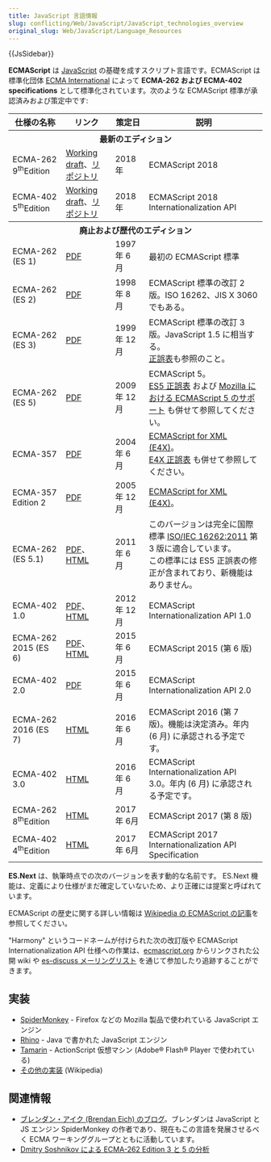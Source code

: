 ```yaml
---
title: JavaScript 言語情報
slug: conflicting/Web/JavaScript/JavaScript_technologies_overview
original_slug: Web/JavaScript/Language_Resources
---
```


{{JsSidebar}}

**ECMAScript** は [JavaScript](/ja/docs/JavaScript) の基礎を成すスクリプト言語です。ECMAScript は標準化団体 [ECMA International](http://www.ecma-international.org/) によって **ECMA-262 および ECMA-402 specifications** として標準化されています。次のような ECMAScript 標準が承認済みおよび策定中です:

<table class="standard-table">
  <thead>
    <tr>
      <th>仕様の名称</th>
      <th>リンク</th>
      <th>策定日</th>
      <th>説明</th>
    </tr>
  </thead>
  <tbody>
    <tr>
      <th colspan="4">最新のエディション</th>
    </tr>
    <tr>
      <td>ECMA-262 9<sup>th</sup>Edition</td>
      <td>
        <a href="http://tc39.github.io/ecma262/">Working draft</a>、<a
          href="https://github.com/tc39/ecma262"
          >リポジトリ</a
        >
      </td>
      <td>2018 年</td>
      <td>ECMAScript 2018</td>
    </tr>
    <tr>
      <td>ECMA-402 5<sup>th</sup>Edition</td>
      <td>
        <a href="http://tc39.github.io/ecma402/">Working draft</a>、<a
          href="https://github.com/tc39/ecma402"
          >リポジトリ</a
        >
      </td>
      <td>2018 年</td>
      <td>ECMAScript 2018 Internationalization API</td>
    </tr>
    <tr>
      <th colspan="4">廃止および歴代のエディション</th>
    </tr>
    <tr>
      <td>ECMA-262 (ES 1)</td>
      <td>
        <a
          href="http://www.ecma-international.org/publications/files/ECMA-ST-ARCH/ECMA-262,%201st%20edition,%20June%201997.pdf"
          >PDF</a
        >
      </td>
      <td>1997 年 6 月</td>
      <td>最初の ECMAScript 標準</td>
    </tr>
    <tr>
      <td>ECMA-262 (ES 2)</td>
      <td>
        <a
          href="http://www.ecma-international.org/publications/files/ECMA-ST-ARCH/ECMA-262,%202nd%20edition,%20August%201998.pdf"
          >PDF</a
        >
      </td>
      <td>1998 年 8 月</td>
      <td>ECMAScript 標準の改訂 2 版。ISO 16262、JIS X 3060 でもある。</td>
    </tr>
    <tr>
      <td>ECMA-262 (ES 3)</td>
      <td>
        <a
          href="http://www.ecma-international.org/publications/files/ECMA-ST-ARCH/ECMA-262,%203rd%20edition,%20December%201999.pdf"
          >PDF</a
        >
      </td>
      <td>1999 年 12 月</td>
      <td>
        ECMAScript 標準の改訂 3 版。JavaScript 1.5 に相当する。<br /><a
          href="http://www.mozilla.org/js/language/E262-3-errata.html"
          >正誤表</a
        >も参照のこと。
      </td>
    </tr>
    <tr>
      <td>ECMA-262 (ES 5)</td>
      <td>
        <a
          href="http://www.ecma-international.org/publications/files/ECMA-ST-ARCH/ECMA-262%205th%20edition%20December%202009.pdf"
          >PDF</a
        >
      </td>
      <td>2009 年 12 月</td>
      <td>
        ECMAScript 5。<br /><a
          href="http://wiki.ecmascript.org/doku.php?id=es3.1:es3.1_proposal_working_draft"
          >ES5 正誤表</a
        >
        および
        <a
          href="/ja/docs/JavaScript/ECMAScript_5_support_in_Mozilla"
          title="JavaScript/ECMAScript 5 support in Mozilla"
          >Mozilla における ECMAScript 5 のサポート</a
        >
        も併せて参照してください。
      </td>
    </tr>
    <tr>
      <td>ECMA-357</td>
      <td>
        <a
          href="http://www.ecma-international.org/publications/files/ECMA-ST-WITHDRAWN/ECMA-357,%201st%20edition,%20June%202004.pdf"
          >PDF</a
        >
      </td>
      <td>2004 年 6 月</td>
      <td>
        <a href="/ja/docs/E4X" title="E4X">ECMAScript for XML (E4X)</a
        >。<br /><a
          class="link-https"
          href="https://bugzilla.mozilla.org/attachment.cgi?id=169406"
          >E4X 正誤表</a
        >
        も併せて参照してください。
      </td>
    </tr>
    <tr>
      <td>ECMA-357 Edition 2</td>
      <td>
        <a
          href="http://www.ecma-international.org/publications/files/ECMA-ST/Ecma-357.pdf"
          >PDF</a
        >
      </td>
      <td>2005 年 12 月</td>
      <td><a href="/ja/docs/E4X" title="E4X">ECMAScript for XML (E4X)</a>。</td>
    </tr>
    <tr>
      <td>ECMA-262 (ES 5.1)</td>
      <td>
        <a href="http://www.ecma-international.org/ecma-262/5.1/Ecma-262.pdf"
          >PDF</a
        >、<a href="http://www.ecma-international.org/ecma-262/5.1/">HTML</a>
      </td>
      <td>2011 年 6 月</td>
      <td>
        このバージョンは完全に国際標準
        <a
          href="http://www.iso.org/iso/iso_catalogue/catalogue_tc/catalogue_detail.htm?csnumber=55755"
          >ISO/IEC 16262:2011</a
        >
        第 3 版に適合しています。<br />この標準には ES5
        正誤表の修正が含まれており、新機能はありません。
      </td>
    </tr>
    <tr>
      <td>ECMA-402 1.0</td>
      <td>
        <a href="http://ecma-international.org/ecma-402/1.0/ECMA-402.pdf">PDF</a
        >、<a href="http://ecma-international.org/ecma-402/1.0/index.html"
          >HTML</a
        >
      </td>
      <td>2012 年 12 月</td>
      <td>ECMAScript Internationalization API 1.0</td>
    </tr>
    <tr>
      <td>ECMA-262 2015 (ES 6)</td>
      <td>
        <a
          href="http://www.ecma-international.org/publications/files/ECMA-ST/Ecma-262.pdf"
          >PDF</a
        >、<a href="http://www.ecma-international.org/ecma-262/6.0/index.html"
          >HTML</a
        >
      </td>
      <td>2015 年 6 月</td>
      <td>ECMAScript 2015 (第 6 版)</td>
    </tr>
    <tr>
      <td>ECMA-402 2.0</td>
      <td>
        <a href="http://www.ecma-international.org/ecma-402/2.0/ECMA-402.pdf"
          >PDF</a
        >
      </td>
      <td>2015 年 6 月</td>
      <td>ECMAScript Internationalization API 2.0</td>
    </tr>
    <tr>
      <td>ECMA-262 2016 (ES 7)</td>
      <td><a href="http://tc39.github.io/ecma262/2016/">HTML</a></td>
      <td>2016 年 6 月</td>
      <td>
        ECMAScript 2016 (第 7 版)。機能は決定済み。年内 (6 月)
        に承認される予定です。
      </td>
    </tr>
    <tr>
      <td>ECMA-402 3.0</td>
      <td><a href="http://tc39.github.io/ecma402/2016/">HTML</a></td>
      <td>2016 年 6 月</td>
      <td>
        ECMAScript Internationalization API 3.0。年内 (6 月)
        に承認される予定です。
      </td>
    </tr>
    <tr>
      <td>ECMA-262 8<sup>th</sup>Edition</td>
      <td>
        <a href="https://www.ecma-international.org/ecma-262/8.0/">HTML</a>
      </td>
      <td>2017年 6月</td>
      <td>ECMAScript 2017 (第 8 版)</td>
    </tr>
    <tr>
      <td>ECMA-402 4<sup>th</sup>Edition</td>
      <td>
        <a href="https://www.ecma-international.org/ecma-402/4.0/">HTML</a>
      </td>
      <td>2017年 6月</td>
      <td>ECMAScript 2017 Internationalization API Specification</td>
    </tr>
  </tbody>
</table>

**ES.Next** は、執筆時点での次のバージョンを表す動的な名前です。 ES.Next 機能は、定義により仕様がまだ確定していないため、より正確には提案と呼ばれています。

ECMAScript の歴史に関する詳しい情報は [Wikipedia の ECMAScript の記事](http://en.wikipedia.org/wiki/ECMAScript)を参照してください。

"Harmony" というコードネームが付けられた次の改訂版や ECMAScript Internationalization API 仕様への作業は、[ecmascript.org](http://www.ecmascript.org/community.php) からリンクされた公開 wiki や [es-discuss メーリングリスト](https://mail.mozilla.org/listinfo/es-discuss) を通じて参加したり追跡することができます。

## 実装

- [SpiderMonkey](/ja/docs/SpiderMonkey) - Firefox などの Mozilla 製品で使われている JavaScript エンジン
- [Rhino](/ja/docs/Rhino) - Java で書かれた JavaScript エンジン
- [Tamarin](/ja/docs/Tamarin) - ActionScript 仮想マシン (Adobe® Flash® Player で使われている)
- [その他の実装](http://en.wikipedia.org/wiki/List_of_ECMAScript_engines) (Wikipedia)

## 関連情報

- [ブレンダン・アイク (Brendan Eich) のブログ](http://brendaneich.com/)。ブレンダンは JavaScript と JS エンジン SpiderMonkey の作者であり、現在もこの言語を発展させるべく ECMA ワーキンググループとともに活動しています。
- [Dmitry Soshnikov による ECMA-262 Edition 3 と 5 の分析](http://dmitrysoshnikov.com/)
